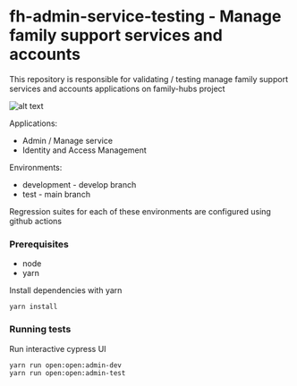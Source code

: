 # fh-admin-service-testing - Manage family support services and accounts

This repository is responsible for validating / testing manage family support services and accounts applications on family-hubs project


![alt text](https://github.com/DFE-Digital/fh-admin-service-testing/actions/workflows/test-adminUi-regression.yml/badge.svg)

Applications:
- Admin / Manage service
- Identity and Access Management

Environments:

- development - develop branch
- test - main branch

Regression suites for each of these environments are configured using github actions

### Prerequisites

- node
- yarn

Install dependencies with yarn

```shell
yarn install
```

### Running tests

Run interactive cypress UI

```shell
yarn run open:open:admin-dev
yarn run open:open:admin-test
```